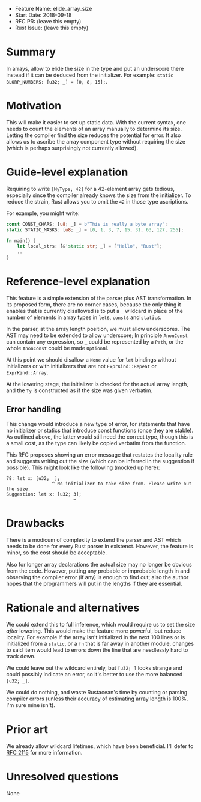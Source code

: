 - Feature Name: elide_array_size
- Start Date: 2018-09-18
- RFC PR: (leave this empty)
- Rust Issue: (leave this empty)

# Summary
[summary]: #summary

In arrays, allow to elide the size in the type and put an underscore there
instead if it can be deduced from the initializer. For example: `static
BLORP_NUMBERS: [u32; _] = [0, 8, 15];`.

# Motivation
[motivation]: #motivation

This will make it easier to set up static data. With the current syntax, one
needs to count the elements of an array manually to determine its size. Letting
the compiler find the size reduces the potential for error. It also allows us
to ascribe the array component type without requiring the size (which is
perhaps surprisingly not currently allowed).

# Guide-level explanation
[guide-level-explanation]: #guide-level-explanation

Requiring to write `[MyType; 42]` for a 42-element array gets tedious,
especially since the compiler already knows the size from the initializer. To
reduce the strain, Rust allows you to omit the `42` in those type ascriptions.

For example, you might write:

```rust
const CONST_CHARS: [u8; _] = b"This is really a byte array";
static STATIC_MASKS: [u8; _] = [0, 1, 3, 7, 15, 31, 63, 127, 255];

fn main() {
    let local_strs: [&'static str; _] = ["Hello", "Rust"];
    ..
}
```

# Reference-level explanation
[reference-level-explanation]: #reference-level-explanation

This feature is a simple extension of the parser plus AST transformation. In
its proposed form, there are no corner cases, because the only thing it enables
that is currently disallowed is to put a `_` wildcard in place of the number of
elements in array types in `let`s, `const`s and `static`s.

In the parser, at the array length position, we must allow underscores. The AST
may need to be extended to allow underscore; In principle `AnonConst` can
contain any expression, so `_` could be represented by a `Path`, or the whole
`AnonConst` could be made `Option`al.

At this point we should disallow a `None` value for `let` bindings without
initializers or with initializers that are not `ExprKind::Repeat` or
`ExprKind::Array`.

At the lowering stage, the initializer is checked for the actual array length,
and the `Ty` is constructed as if the size was given verbatim.

## Error handling

This change would introduce a new type of error, for statements that have no
initializer or statics that introduce const functions (once they are stable).
As outlined above, the latter would still need the correct type, though this is
a small cost, as the type can likely be copied verbatim from the function.

This RFC proposes showing an error message that restates the locality rule and
suggests writing out the size (which can be inferred in the suggestion if
possible). This might look like the following (mocked up here):

```
78: let x: [u32; _];
                 ^ No initializer to take size from. Please write out the size.
Suggestion: let x: [u32; 3];
                         ~
```

# Drawbacks
[drawbacks]: #drawbacks

There is a modicum of complexity to extend the parser and AST which needs to be
done for every Rust parser in existenct. However, the feature is minor, so the
cost should be acceptable.

Also for longer array declarations the actual size may no longer be obvious
from the code. However, putting any probable or improbable length in and
observing the compiler error (if any) is enough to find out; also the author
hopes that the programmers will put in the lengths if they are essential.

# Rationale and alternatives
[rationale-and-alternatives]: #rationale-and-alternatives

We could extend this to full inference, which would require us to set the size
*after* lowering. This would make the feature more powerful, but reduce
locality. For example if the array isn't initialized in the next 100 lines or
is initialized from a `static`, or a `fn` that is far away in another module,
changes to said item would lead to errors down the line that are needlessly
hard to track down.

We could leave out the wildcard entirely, but `[u32; ]` looks strange and could
possibly indicate an error, so it's better to use the more balanced `[u32; _]`.

We could do nothing, and waste Rustacean's time by counting or parsing compiler
errors (unless their accuracy of estimating array length is 100%. I'm sure mine
isn't).

# Prior art
[prior-art]: #prior-art

We already allow wildcard lifetimes, which have been beneficial. I'll defer to
[RFC 2115](https://rust-lang.github.io/rfcs/2115-argument-lifetimes.html) for
more information.

# Unresolved questions
[unresolved-questions]: #unresolved-questions

None
